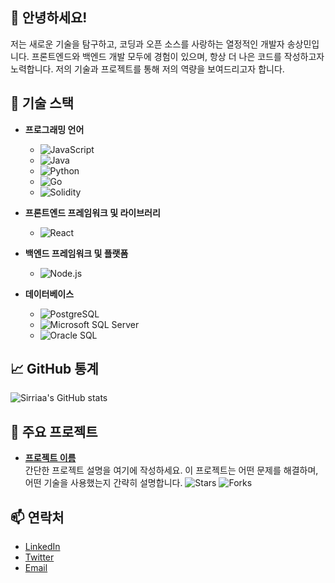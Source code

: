 ## 👋 안녕하세요!

저는 새로운 기술을 탐구하고, 코딩과 오픈 소스를 사랑하는 열정적인 개발자 송상민입니다. 프론트엔드와 백엔드 개발 모두에 경험이 있으며, 항상 더 나은 코드를 작성하고자 노력합니다. 저의 기술과 프로젝트를 통해 저의 역량을 보여드리고자 합니다.

## 🌟 기술 스택

- **프로그래밍 언어**
  - ![JavaScript](https://img.shields.io/badge/JavaScript-ES6+-yellow)
  - ![Java](https://img.shields.io/badge/Java-8+-orange)
  - ![Python](https://img.shields.io/badge/Python-3.8+-blue)
  - ![Go](https://img.shields.io/badge/Go-1.16+-cyan)
  - ![Solidity](https://img.shields.io/badge/Solidity-0.8+-gray)

- **프론트엔드 프레임워크 및 라이브러리**
  - ![React](https://img.shields.io/badge/React-JS-blue)

- **백엔드 프레임워크 및 플랫폼**
  - ![Node.js](https://img.shields.io/badge/Node.js-JS-green)

- **데이터베이스**
  - ![PostgreSQL](https://img.shields.io/badge/PostgreSQL-DB-lightblue)
  - ![Microsoft SQL Server](https://img.shields.io/badge/Microsoft_SQL_Server-DB-red)
  - ![Oracle SQL](https://img.shields.io/badge/Oracle_SQL-DB-orange)

## 📈 GitHub 통계

![Sirriaa's GitHub stats](https://github-readme-stats.vercel.app/api?username=yourusername&show_icons=true&theme=radical)

## 🚀 주요 프로젝트

- **[프로젝트 이름](https://github.com/Sirriaa/projects/3)**  
  간단한 프로젝트 설명을 여기에 작성하세요. 이 프로젝트는 어떤 문제를 해결하며, 어떤 기술을 사용했는지 간략히 설명합니다.
  ![Stars](https://img.shields.io/github/stars/Sirriaa/projects/3) ![Forks](https://img.shields.io/github/forks/yourusername/project-name?style=social)

## 📫 연락처

- [LinkedIn](https://www.linkedin.com/in/yourusername/)
- [Twitter](https://twitter.com/yourusername)
- [Email](mailto:your.email@example.com)
